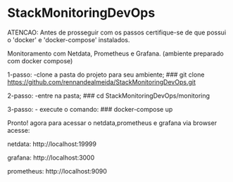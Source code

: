 # StackMonitoringDevOps
ATENCAO:
Antes de prosseguir com os passos certifique-se de que possui o 'docker' e 'docker-compose' instalados.

Monitoramento com Netdata, Prometheus e Grafana. (ambiente preparado com docker compose)

1-passo:
   -clone a pasta do projeto para seu ambiente;
     ### git clone https://github.com/rennandealmeida/StackMonitoringDevOps.git

2-passo:
   -entre na pasta;
    ### cd StackMonitoringDevOps/monitoring

3-passo:
    - execute o comando:
     ### docker-compose up

Pronto!
agora para acessar o netdata,prometheus e grafana via browser acesse:

netdata:
http://localhost:19999

grafana:
http://localhost:3000

prometheus:
http://localhost:9090
